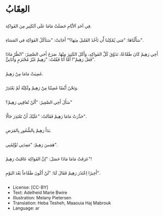 # العِقَابُ

##
فِي أحَدِ اَلأيَّامِ حَصَلَتْ مَامَا عَلَى اَلكَثِيرِ مِنَ الفَواكِهَ.

##
سَأَلْنَاهَا: "مَتى يُمْكِنُنا أّن نَأخُذَ القَليلَ مِنَها؟"
أَجَابَتْ: "سَنَأكُلُ الفَوَاكِهَ في المَسَاءِ".

##
أَخِي رَهِيمْ كَانَ طَمَّاعًا، تَذَوَّقَ كُلَّ الفَواكِهِ، وَأَكَلَ الكَثِيرَ مِنْهَا.
صَرَخَ أَخي الصَّغِيرُ: "انْظُرْ مَاذَا فَعَلَ رَهِيمْ"!
أَمَّا أَنَا فَقُلتُ: "رَهِيمْ غَيْرُ مُحْتَرَمٍ وَأَنَانِيٌّ".

##
غَضِبَتْ مَامَا مِنْ رَهِيمْ.

##
وَنَحْنُ أَيْضًا غَضِبْنَا مِنْ رَهِيمْ ولَكِنَّهُ لَمْ يَعْتَذِرْ.

##
سَأَلَ أَخِي الصَّغِيرُ: "أَلَنْ تُعَاقِبِي رَهِيمْ؟"

##
حَذَّرَتْ مَامَا رَهِيمْ فَقَاَلتْ: "عَلَيْكَ أَنْ تَعْتَذِرَ حَالَّا".

##
بَدَأَ رَهِيمْ بِالشُّعُورِ بِالمَرَضِ.

##
هَمَسَ رَهِيمْ: "مَعِدَتِي تُؤْلِمُنِي".

##
عَرَفَتْ مَامَا مَاذَا حَصَلَ: "إنَّ الفَوَاكِهَ عَاقَبَتْ رَهِيمْ"!

##
أَخِيرًا اِعْتَذَرَ رَهِيمْ فَقَالَ لَنَا: "لَنْ أَكُونَ طَمَّاعاً بَعْدَ اليَوْمِ".

##
* License: [CC-BY]
* Text: Adelheid Marie Bwire
* Illustration: Melany Pietersen
* Translation: Heba Tesheh, Maaouia Haj Mabrouk
* Language: ar
